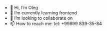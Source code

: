 - 👋 Hi, I’m Oleg
- 🌱 I’m currently learning frontend
- 💞️ I’m looking to collaborate on
- 📫 How to reach me: tel: +99899 839-35-84

<!---
Oleg-Sergienko/Oleg-Sergienko is a ✨ special ✨ repository because its `README.md` (this file) appears on your GitHub profile.
You can click the Preview link to take a look at your changes.
--->
